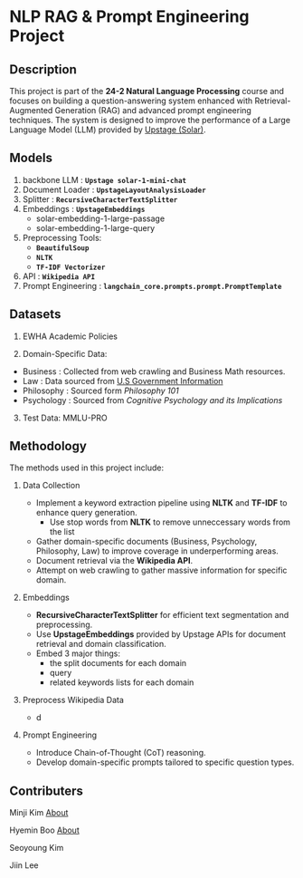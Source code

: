 # NLP RAG & Prompt Engineering Project

## Description

This project is part of the **24-2 Natural Language Processing** course and focuses on building a question-answering system enhanced with Retrieval-Augmented Generation (RAG) and advanced prompt engineering techniques. The system is designed to improve the performance of a Large Language Model (LLM) provided by [Upstage (Solar)](https://www.upstage.ai).  

## Models
1. backbone LLM : **`Upstage solar-1-mini-chat`**
2. Document Loader : **`UpstageLayoutAnalysisLoader`**
3. Splitter : **`RecursiveCharacterTextSplitter`**
4. Embeddings : **`UpstageEmbeddings`**
   - solar-embedding-1-large-passage
   - solar-embedding-1-large-query
5. Preprocessing Tools:
   - **`BeautifulSoup`**
   - **`NLTK`**
   - **`TF-IDF Vectorizer`**
6. API : **`Wikipedia API`**
7. Prompt Engineering : **`langchain_core.prompts.prompt.PromptTemplate`**

## Datasets
1. EWHA Academic Policies
   
2. Domain-Specific Data:
 - Business : Collected from web crawling and Business Math resources.
 - Law : Data sourced from [U.S Government Information](congress.gov)
 - Philosophy : Sourced form *Philosophy 101*
 - Psychology : Sourced from *Cognitive Psychology and its Implications*
   
3. Test Data: MMLU-PRO



## Methodology

The methods used in this project include:

1. Data Collection
   - Implement a keyword extraction pipeline using **NLTK** and **TF-IDF** to enhance query generation.
      - Use stop words from **NLTK** to remove unneccessary words from the list
   - Gather domain-specific documents (Business, Psychology, Philosophy, Law) to improve coverage in underperforming areas.
   - Document retrieval via the **Wikipedia API**.
   - Attempt on web crawling to gather massive information for specific domain.
     
2. Embeddings
   - **RecursiveCharacterTextSplitter** for efficient text segmentation and preprocessing.
   - Use **UpstageEmbeddings** provided by Upstage APIs for document retrieval and domain classification.
   - Embed 3 major things:
      -  the split documents for each domain
      -  query
      -  related keywords lists for each domain
     
3. Preprocess Wikipedia Data
   - d

5. Prompt Engineering
   - Introduce Chain-of-Thought (CoT) reasoning.
   - Develop domain-specific prompts tailored to specific question types.






  
## Contributers

Minji Kim  [About](https://github.com/Janice0381)

Hyemin Boo  [About](https://github.com/hyeminboo)

Seoyoung Kim

Jiin Lee
